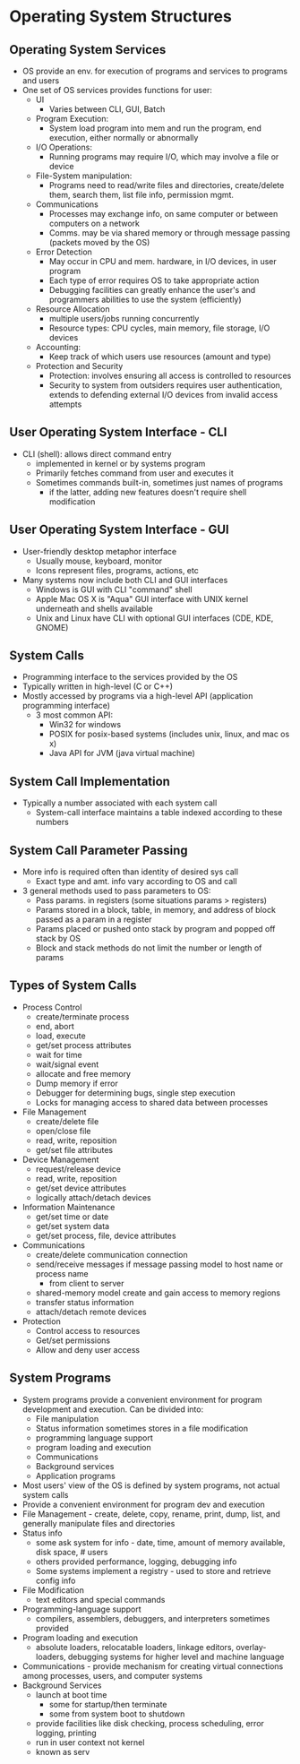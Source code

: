# Operating System Structures
## Operating System Services
- OS provide an env. for execution of programs and services to programs and users
- One set of OS services provides functions for user:
	- UI
		- Varies between CLI, GUI, Batch
	- Program Execution: 
		- System load program into mem and run the program, end execution, either normally or abnormally
	- I/O Operations:
		- Running programs may require I/O, which may involve a file or device
	- File-System manipulation:
		- Programs need to read/write files and directories, create/delete them, search them, list file info, permission mgmt.
	- Communications
		- Processes may exchange info, on same computer or between computers on a network
		- Comms. may be via shared memory or through message passing (packets moved by the OS)
	- Error Detection
		- May occur in CPU and mem. hardware, in I/O devices, in user program
		- Each type of error requires OS to take appropriate action
		- Debugging facilities can greatly enhance the user's and programmers abilities to use the system (efficiently)
	- Resource Allocation
		- multiple users/jobs running concurrently
		- Resource types: CPU cycles, main memory, file storage, I/O devices
	- Accounting:
		- Keep track of which users use resources (amount and type)
	- Protection and Security
		- Protection: involves ensuring all access is controlled to resources
		- Security to system from outsiders requires user authentication, extends to defending external I/O devices from invalid access attempts
## User Operating System Interface - CLI
- CLI (shell): allows direct command entry 
	- implemented in kernel or by systems program
	- Primarily fetches command from user and executes it
	- Sometimes commands built-in, sometimes just names of programs
		- if the latter, adding new features doesn't require shell modification
## User Operating System Interface - GUI
- User-friendly desktop metaphor interface
	- Usually mouse, keyboard, monitor
	- Icons represent files, programs, actions, etc
- Many systems now include both CLI and GUI interfaces
	- Windows is GUI with CLI "command" shell
	- Apple Mac OS X is "Aqua" GUI interface with UNIX kernel underneath and shells available
	- Unix and Linux have CLI with optional GUI interfaces (CDE, KDE, GNOME)
## System Calls
- Programming interface to the services provided by the OS
- Typically written in high-level (C or C++)
- Mostly accessed by programs via a high-level API (application programming interface)
	- 3 most common API:
		- Win32 for windows
		- POSIX for posix-based systems (includes unix, linux, and mac os x)
		- Java API for JVM (java virtual machine)
## System Call Implementation
- Typically a number associated with each system call
	- System-call interface maintains a table indexed according to these numbers
## System Call Parameter Passing
- More info is required often than identity of desired sys call
	- Exact type and amt. info vary according to OS and call
- 3 general methods used to pass parameters to OS:
	- Pass params. in registers (some situations params > registers)
	- Params stored in a block, table, in memory, and address of block passed as a param in a register
	- Params placed or pushed onto stack by program and popped off stack by OS
	- Block and stack methods do not limit the number or length of params
## Types of System Calls
- Process Control
	- create/terminate process
	- end, abort
	- load, execute
	- get/set process attributes
	- wait for time
	- wait/signal event
	- allocate and free memory
	- Dump memory if error
	- Debugger for determining bugs, single step execution
	- Locks for managing access to shared data between processes
- File Management
	- create/delete file
	- open/close file
	- read, write, reposition
	- get/set file attributes
- Device Management
	- request/release device
	- read, write, reposition
	- get/set device attributes
	- logically attach/detach devices
- Information Maintenance
	- get/set time or date
	- get/set system data
	- get/set process, file, device attributes
- Communications
	- create/delete communication connection
	- send/receive messages if message passing model to host name or process name
		- from client to server
	- shared-memory model create and gain access to memory regions
	- transfer status information
	- attach/detach remote devices
- Protection
	- Control access to resources
	- Get/set permissions
	- Allow and deny user access
## System Programs
- System programs provide a convenient environment for program development and execution. Can be divided into:
	- File manipulation
	- Status information sometimes stores in a file modification
	- programming language support
	- program loading and execution
	- Communications
	- Background services
	- Application programs
- Most users' view of the OS is defined by system programs, not actual system calls
- Provide a convenient environment for program dev and execution
- File Management - create, delete, copy, rename, print, dump, list, and generally manipulate files and directories
- Status info
	- some ask system for info - date, time, amount of memory available, disk space, # users
	- others provided performance, logging, debugging info
	- Some systems implement a registry - used to store and retrieve config info
- File Modification
	- text editors and special commands
- Programming-language support
	- compilers, assemblers, debuggers, and interpreters sometimes provided
- Program loading and execution
	- absolute loaders, relocatable loaders, linkage editors, overlay-loaders, debugging systems for higher level and machine language
- Communications - provide mechanism for creating virtual connections among processes, users, and computer systems
- Background Services
	- launch at boot time
		- some for startup/then terminate
		- some from system boot to shutdown
	- provide facilities like disk checking, process scheduling, error logging, printing
	- run in user context not kernel
	- known as serv